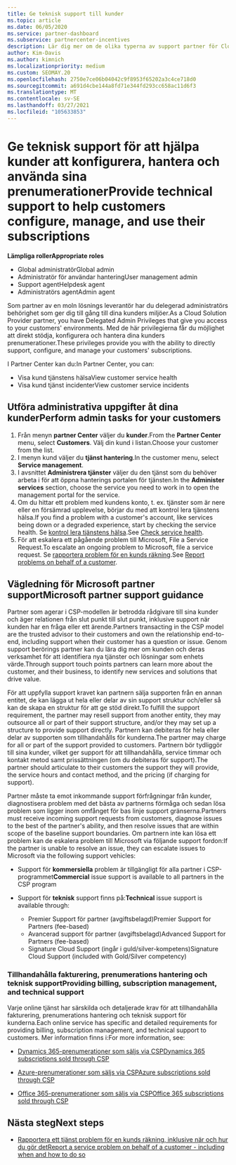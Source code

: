 ```yaml
---
title: Ge teknisk support till kunder
ms.topic: article
ms.date: 06/05/2020
ms.service: partner-dashboard
ms.subservice: partnercenter-incentives
description: Lär dig mer om de olika typerna av support partner för Cloud Solution Provider-leverantörer som kan erbjuda sina kunder.
author: Kim-Davis
ms.author: kimnich
ms.localizationpriority: medium
ms.custom: SEOMAY.20
ms.openlocfilehash: 2750e7ce06b04042c9f8953f65202a3c4ce718d0
ms.sourcegitcommit: a691d4cbe144a8fd71e344fd293cc658ac11d6f3
ms.translationtype: MT
ms.contentlocale: sv-SE
ms.lasthandoff: 03/27/2021
ms.locfileid: "105633853"
---
```

# <a name="provide-technical-support-to-help-customers-configure-manage-and-use-their-subscriptions"></a><span data-ttu-id="06c0b-103">Ge teknisk support för att hjälpa kunder att konfigurera, hantera och använda sina prenumerationer</span><span class="sxs-lookup"><span data-stu-id="06c0b-103">Provide technical support to help customers configure, manage, and use their subscriptions</span></span>


<span data-ttu-id="06c0b-104">**Lämpliga roller**</span><span class="sxs-lookup"><span data-stu-id="06c0b-104">**Appropriate roles**</span></span>

- <span data-ttu-id="06c0b-105">Global administratör</span><span class="sxs-lookup"><span data-stu-id="06c0b-105">Global admin</span></span>
- <span data-ttu-id="06c0b-106">Administratör för användar hantering</span><span class="sxs-lookup"><span data-stu-id="06c0b-106">User management admin</span></span>
- <span data-ttu-id="06c0b-107">Support agent</span><span class="sxs-lookup"><span data-stu-id="06c0b-107">Helpdesk agent</span></span>
- <span data-ttu-id="06c0b-108">Administratörs agent</span><span class="sxs-lookup"><span data-stu-id="06c0b-108">Admin agent</span></span>

<span data-ttu-id="06c0b-109">Som partner av en moln lösnings leverantör har du delegerad administratörs behörighet som ger dig till gång till dina kunders miljöer.</span><span class="sxs-lookup"><span data-stu-id="06c0b-109">As a Cloud Solution Provider partner, you have Delegated Admin Privileges that give you access to your customers' environments.</span></span> <span data-ttu-id="06c0b-110">Med de här privilegierna får du möjlighet att direkt stödja, konfigurera och hantera dina kunders prenumerationer.</span><span class="sxs-lookup"><span data-stu-id="06c0b-110">These privileges provide you with the ability to directly support, configure, and manage your customers' subscriptions.</span></span>

<span data-ttu-id="06c0b-111">I Partner Center kan du:</span><span class="sxs-lookup"><span data-stu-id="06c0b-111">In Partner Center, you can:</span></span>

- <span data-ttu-id="06c0b-112">Visa kund tjänstens hälsa</span><span class="sxs-lookup"><span data-stu-id="06c0b-112">View customer service health</span></span>
- <span data-ttu-id="06c0b-113">Visa kund tjänst incidenter</span><span class="sxs-lookup"><span data-stu-id="06c0b-113">View customer service incidents</span></span>

## <a name="perform-admin-tasks-for-your-customers"></a><span data-ttu-id="06c0b-114">Utföra administrativa uppgifter åt dina kunder</span><span class="sxs-lookup"><span data-stu-id="06c0b-114">Perform admin tasks for your customers</span></span>

1. <span data-ttu-id="06c0b-115">Från menyn **partner Center** väljer du **kunder**.</span><span class="sxs-lookup"><span data-stu-id="06c0b-115">From the **Partner Center** menu, select **Customers**.</span></span> <span data-ttu-id="06c0b-116">Välj din kund i listan.</span><span class="sxs-lookup"><span data-stu-id="06c0b-116">Choose your customer from the list.</span></span>
2. <span data-ttu-id="06c0b-117">I menyn kund väljer du **tjänst hantering**.</span><span class="sxs-lookup"><span data-stu-id="06c0b-117">In the customer menu, select **Service management**.</span></span>
3. <span data-ttu-id="06c0b-118">I avsnittet **Administrera tjänster** väljer du den tjänst som du behöver arbeta i för att öppna hanterings portalen för tjänsten.</span><span class="sxs-lookup"><span data-stu-id="06c0b-118">In the **Administer services** section, choose the service you need to work in to open the management portal for the service.</span></span>
4. <span data-ttu-id="06c0b-119">Om du hittar ett problem med kundens konto, t. ex. tjänster som är nere eller en försämrad upplevelse, börjar du med att kontrol lera tjänstens hälsa.</span><span class="sxs-lookup"><span data-stu-id="06c0b-119">If you find a problem with a customer's account, like services being down or a degraded experience, start by checking the service health.</span></span> <span data-ttu-id="06c0b-120">Se [kontrol lera tjänstens hälsa](check-service-health.md).</span><span class="sxs-lookup"><span data-stu-id="06c0b-120">See [Check service health](check-service-health.md).</span></span>
5. <span data-ttu-id="06c0b-121">För att eskalera ett pågående problem till Microsoft, File a Service Request.</span><span class="sxs-lookup"><span data-stu-id="06c0b-121">To escalate an ongoing problem to Microsoft, file a service request.</span></span> <span data-ttu-id="06c0b-122">Se [rapportera problem för en kunds räkning](report-problems-on-behalf-of-a-customer.md).</span><span class="sxs-lookup"><span data-stu-id="06c0b-122">See [Report problems on behalf of a customer](report-problems-on-behalf-of-a-customer.md).</span></span>

## <a name="microsoft-partner-support-guidance"></a><span data-ttu-id="06c0b-123">Vägledning för Microsoft partner support</span><span class="sxs-lookup"><span data-stu-id="06c0b-123">Microsoft partner support guidance</span></span>

<span data-ttu-id="06c0b-124">Partner som agerar i CSP-modellen är betrodda rådgivare till sina kunder och äger relationen från slut punkt till slut punkt, inklusive support när kunden har en fråga eller ett ärende.</span><span class="sxs-lookup"><span data-stu-id="06c0b-124">Partners transacting in the CSP model are the trusted advisor to their customers and own the relationship end-to-end, including support when their customer has a question or issue.</span></span> <span data-ttu-id="06c0b-125">Genom support berörings partner kan du lära dig mer om kunden och deras verksamhet för att identifiera nya tjänster och lösningar som enhets värde.</span><span class="sxs-lookup"><span data-stu-id="06c0b-125">Through support touch points partners can learn more about the customer, and their business, to identify new services and solutions that drive value.</span></span>

<span data-ttu-id="06c0b-126">För att uppfylla support kravet kan partnern sälja supporten från en annan entitet, de kan lägga ut hela eller delar av sin support struktur och/eller så kan de skapa en struktur för att ge stöd direkt.</span><span class="sxs-lookup"><span data-stu-id="06c0b-126">To fulfill the support requirement, the partner may resell support from another entity, they may outsource all or part of their support structure, and/or they may set up a structure to provide support directly.</span></span>  <span data-ttu-id="06c0b-127">Partnern kan debiteras för hela eller delar av supporten som tillhandahålls för kunderna.</span><span class="sxs-lookup"><span data-stu-id="06c0b-127">The partner may charge for all or part of the support provided to customers.</span></span> <span data-ttu-id="06c0b-128">Partnern bör tydliggör till sina kunder, vilket ger support för att tillhandahålla, service timmar och kontakt metod samt prissättningen (om du debiteras för support).</span><span class="sxs-lookup"><span data-stu-id="06c0b-128">The partner should articulate to their customers the support they will provide, the service hours and contact method, and the pricing (if charging for support).</span></span> 

<span data-ttu-id="06c0b-129">Partner måste ta emot inkommande support förfrågningar från kunder, diagnostisera problem med det bästa av partnerns förmåga och sedan lösa problem som ligger inom omfånget för bas linje support gränserna.</span><span class="sxs-lookup"><span data-stu-id="06c0b-129">Partners must receive incoming support requests from customers, diagnose issues to the best of the partner's ability, and then resolve issues that are within scope of the baseline support boundaries.</span></span> <span data-ttu-id="06c0b-130">Om partnern inte kan lösa ett problem kan de eskalera problem till Microsoft via följande support fordon:</span><span class="sxs-lookup"><span data-stu-id="06c0b-130">If the partner is unable to resolve an issue, they can escalate issues to Microsoft via the following support vehicles:</span></span>

- <span data-ttu-id="06c0b-131">Support för **kommersiella** problem är tillgängligt för alla partner i CSP-programmet</span><span class="sxs-lookup"><span data-stu-id="06c0b-131">**Commercial** issue support is available to all partners in the CSP program</span></span>

- <span data-ttu-id="06c0b-132">Support för **teknisk** support finns på:</span><span class="sxs-lookup"><span data-stu-id="06c0b-132">**Technical** issue support is available through:</span></span>

  - <span data-ttu-id="06c0b-133">Premier Support för partner (avgiftsbelagd)</span><span class="sxs-lookup"><span data-stu-id="06c0b-133">Premier Support for Partners (fee-based)</span></span>
  - <span data-ttu-id="06c0b-134">Avancerad support för partner (avgiftsbelagd)</span><span class="sxs-lookup"><span data-stu-id="06c0b-134">Advanced Support for Partners (fee-based)</span></span>
  - <span data-ttu-id="06c0b-135">Signature Cloud Support (ingår i guld/silver-kompetens)</span><span class="sxs-lookup"><span data-stu-id="06c0b-135">Signature Cloud Support (included with Gold/Silver competency)</span></span>

### <a name="providing-billing-subscription-management-and-technical-support"></a><span data-ttu-id="06c0b-136">Tillhandahålla fakturering, prenumerations hantering och teknisk support</span><span class="sxs-lookup"><span data-stu-id="06c0b-136">Providing billing, subscription management, and technical support</span></span> 

<span data-ttu-id="06c0b-137">Varje online tjänst har särskilda och detaljerade krav för att tillhandahålla fakturering, prenumerations hantering och teknisk support för kunderna.</span><span class="sxs-lookup"><span data-stu-id="06c0b-137">Each online service has specific and detailed requirements for providing billing, subscription management, and technical support to customers.</span></span> <span data-ttu-id="06c0b-138">Mer information finns i:</span><span class="sxs-lookup"><span data-stu-id="06c0b-138">For more information, see:</span></span>

- [<span data-ttu-id="06c0b-139">Dynamics 365-prenumerationer som säljs via CSP</span><span class="sxs-lookup"><span data-stu-id="06c0b-139">Dynamics 365 subscriptions sold through CSP</span></span>](https://www.microsoftpartnercommunity.com/t5/CSP/Microsoft-Partner-Support-Guidance/m-p/5262#M30)

- [<span data-ttu-id="06c0b-140">Azure-prenumerationer som säljs via CSP</span><span class="sxs-lookup"><span data-stu-id="06c0b-140">Azure subscriptions sold through CSP</span></span>](https://www.microsoftpartnercommunity.com/t5/CSP/Microsoft-Partner-Support-Guidance/m-p/5263#M31)

- [<span data-ttu-id="06c0b-141">Office 365-prenumerationer som säljs via CSP</span><span class="sxs-lookup"><span data-stu-id="06c0b-141">Office 365 subscriptions sold through CSP</span></span>](https://www.microsoftpartnercommunity.com/t5/CSP/Microsoft-Partner-Support-Guidance/m-p/5264#M32)

## <a name="next-steps"></a><span data-ttu-id="06c0b-142">Nästa steg</span><span class="sxs-lookup"><span data-stu-id="06c0b-142">Next steps</span></span>

- [<span data-ttu-id="06c0b-143">Rapportera ett tjänst problem för en kunds räkning, inklusive när och hur du gör det</span><span class="sxs-lookup"><span data-stu-id="06c0b-143">Report a service problem on behalf of a customer - including when and how to do so</span></span>](report-problems-on-behalf-of-a-customer.md)